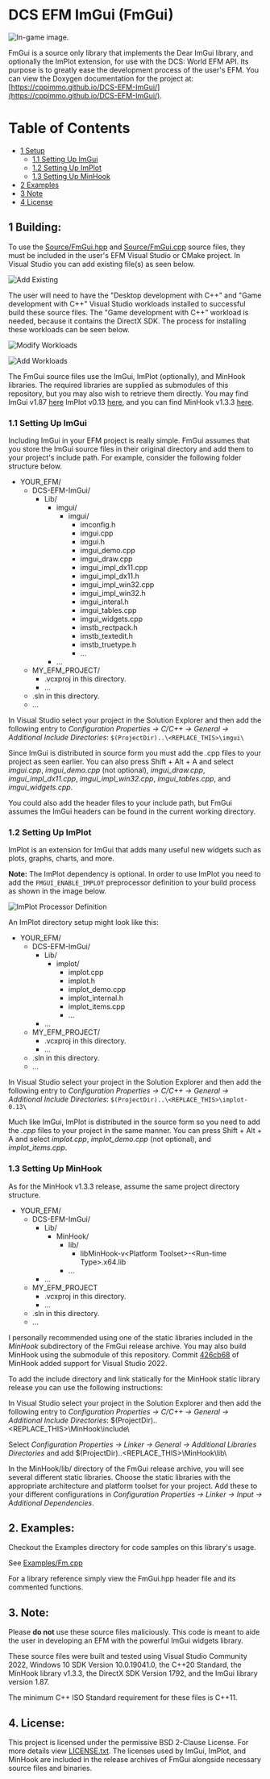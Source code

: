 # DCS EFM ImGui (FmGui)

![In-game image.](Images/InDCS.jpg)

FmGui is a source only library that implements the Dear ImGui library, and optionally the ImPlot extension, for use with the DCS: World EFM API. Its purpose is to greatly ease the development process of the user's EFM.  You can view the Doxygen documentation for the project at:  [https://cppimmo.github.io/DCS-EFM-ImGui/](https://cppimmo.github.io/DCS-EFM-ImGui/).

# Table of Contents

- [1 Setup](#building)
  - [1.1 Setting Up ImGui](#imgui)
  - [1.2 Setting Up ImPlot](#implot)
  - [1.3 Setting Up MinHook](#minhook)
- [2 Examples](#examples)
- [3 Note](#note)
- [4 License](#license)

## 1 Building: <a name="building"></a>
To use the [Source/FmGui.hpp](Source/FmGui.hpp) and [Source/FmGui.cpp](Source/FmGui.cpp) source files, they must be included in the user's EFM Visual Studio or CMake project. In Visual Studio you can add existing file(s) as seen below.

![Add Existing](Images/AddExisting.jpg)

The user will need to have the "Desktop development with C++" and "Game development with C++" Visual Studio workloads installed to successful build these source files. The "Game development with C++" workload is needed, because it contains the DirectX SDK. The process for installing these workloads can be seen below.

![Modify Workloads](Images/Modify.jpg)

![Add Workloads](Images/Workloads.jpg)

The FmGui source files use the ImGui, ImPlot (optionally), and MinHook libraries.  The required libraries are supplied as submodules of this repository, but you may also wish to retrieve them directly.  You may find ImGui v1.87 [here](https://github.com/ocornut/imgui/releases/tag/v1.87) ImPlot v0.13 [here](t/implot/releases/tag/v0.13), and you can find MinHook v1.3.3 [here](https://github.com/TsudaKageyu/minhook/releases/tag/v1.3.3).

### 1.1 Setting Up ImGui <a name="imgui"></a>

Including ImGui in your EFM project is really simple. FmGui assumes that you store the ImGui source files in their original directory and add them to your project's include path. For example, consider the following folder structure below.

- YOUR_EFM/
  - DCS-EFM-ImGui/
    - Lib/
      - imgui/
        - imgui/
          - imconfig.h
          - imgui.cpp
          - imgui.h
          - imgui_demo.cpp
          - imgui_draw.cpp
          - imgui_impl_dx11.cpp
          - imgui_impl_dx11.h
          - imgui_impl_win32.cpp
          - imgui_impl_win32.h
          - imgui_interal.h
          - imgui_tables.cpp
          - imgui_widgets.cpp
          - imstb_rectpack.h
          - imstb_textedit.h
          - imstb_truetype.h
          - ...
      - ...
  - MY_EFM_PROJECT/
    - .vcxproj in this directory.
    - ...
  - .sln in this directory.
  - ...

In Visual Studio select your project in the Solution Explorer and then add the following entry to *Configuration Properties -> C/C++ -> General -> Additional Include Directories*: `$(ProjectDir)..\<REPLACE_THIS>\imgui\`

Since ImGui is distributed in source form you must add the .cpp files to your project as seen earlier. You can also press Shift + Alt + A and select *imgui.cpp*, *imgui_demo.cpp* (not optional), *imgui_draw.cpp*, *imgui_impl_dx11.cpp*, *imgui_impl_win32.cpp*, *imgui_tables.cpp*, and *imgui_widgets.cpp*.

You could also add the header files to your include path, but FmGui assumes the ImGui headers can be found in the current working directory.

### 1.2 Setting Up ImPlot <a name="implot"></a>

ImPlot is an extension for ImGui that adds many useful new widgets such as plots, graphs, charts, and more.

**Note:** The ImPlot dependency is optional.  In order to use ImPlot you need to add the `FMGUI_ENABLE_IMPLOT` preprocessor definition to your build process as shown in the image below.

![ImPlot Processor Definition](Images/Preprocessor.jpg)

An ImPlot directory setup might look like this:

- YOUR_EFM/
  - DCS-EFM-ImGui/
    - Lib/
      - implot/
        - implot.cpp
        - implot.h
        - implot_demo.cpp
        - implot_internal.h
        - implot_items.cpp
        - ...
    - ...
  - MY_EFM_PROJECT/
    - .vcxproj in this directory.
    - ...
  - .sln in this directory.
  - ...

In Visual Studio select your project in the Solution Explorer and then add the following entry to *Configuration Properties -> C/C++ -> General -> Additional Include Directories*: `$(ProjectDir)..\<REPLACE_THIS>\implot-0.13\`

Much like ImGui, ImPlot is distributed in the source form so you need to add the *.cpp* files to your project in the same manner. You can press Shift + Alt + A and select *implot.cpp*, *implot_demo.cpp* (not optional), and *implot_items.cpp*.

### 1.3 Setting Up MinHook <a name="minhook"></a>

As for the MinHook v1.3.3 release, assume the same project directory structure.

- YOUR_EFM/
  - DCS-EFM-ImGui/
    - Lib/
      - MinHook/
        - lib/
          - libMinHook-v\<Platform Toolset\>-\<Run-time Type\>.x64.lib
        - ...
    - ...
  - MY_EFM_PROJECT
    - .vcxproj in this directory.
    - ...
  - .sln in this directory.
  - ...

I personally recommended using one of the static libraries included in the *MinHook* subdirectory of the FmGui release archive.  You may also build MinHook using the submodule of this repository.  Commit [426cb68](https://github.com/TsudaKageyu/minhook/commit/426cb6880035ee3cceed05384bb3f2db01a20a15) of MinHook added support for Visual Studio 2022.

To add the include directory and link statically for the MinHook static library release you can use the following instructions:

In Visual Studio select your project in the Solution Explorer and then add the following entry to *Configuration Properties -> C/C++ -> General -> Additional Include Directories*: $(ProjectDir)..\<REPLACE_THIS>\MinHook\include\

Select *Configuration Properties -> Linker -> General -> Additional Libraries Directories* and add $(ProjectDir)\..\<REPLACE_THIS>\MinHook\lib\

In the MinHook/lib/ directory of the FmGui release archive, you will see several different static libraries.  Choose the static libraries with the appropriate architecture and platform toolset for your project.  Add these to your different configurations in *Configuration Properties -> Linker -> Input -> Additional Dependencies*.

## 2. Examples: <a name="examples"></a>

Checkout the Examples directory for code samples on this library's usage.

See [Examples/Fm.cpp](Examples/Fm.cpp)

For a library reference simply view the FmGui.hpp header file and its commented functions.

## 3. Note: <a name="note"></a>

Please **do not** use these source files maliciously. This code is meant to aide the user in developing an EFM with the powerful ImGui widgets library.

These source files were built and tested using Visual Studio Community 2022, Windows 10 SDK Version 10.0.19041.0, the C++20 Standard, the MinHook library v1.3.3, the DirectX SDK Version 1792, and the ImGui library version 1.87.

The minimum C++ ISO Standard requirement for these files is C++11.

## 4. License: <a name="license"></a>

This project is licensed under the permissive BSD 2-Clause License.  For more details view [LICENSE.txt](LICENSE.txt).  The licenses used by ImGui, ImPlot, and MinHook are included in the release archives of FmGui alongside necessary source files and binaries.

